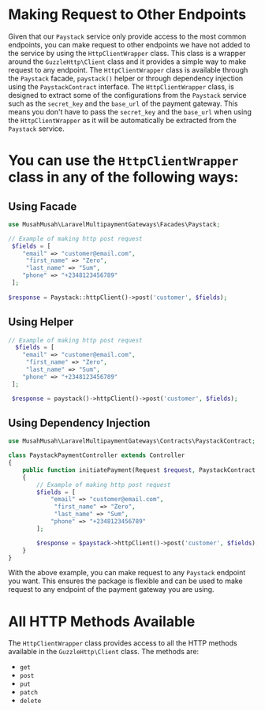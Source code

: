 # Making Request to Other Endpoints
Given that our `Paystack` service only provide access to the most common endpoints, you can make request to other endpoints
we have not added to the service by using the `HttpClientWrapper` class. This class is a wrapper around the `GuzzleHttp\Client`
class and it provides a simple way to make request to any endpoint. The `HttpClientWrapper` class is available through the 
`Paystack` facade, `paystack()` helper or through dependency injection using the `PaystackContract` interface.
The `HttpClientWrapper` class, is designed to extract some of the configurations from the `Paystack` service such as the `secret_key`
and the `base_url` of the payment gateway. This means you don't have to pass the `secret_key` and the `base_url` when using the
`HttpClientWrapper` as it will be automatically be extracted from the `Paystack` service.

# You can use the `HttpClientWrapper` class in any of the following ways:
## Using Facade
```php
use MusahMusah\LaravelMultipaymentGateways\Facades\Paystack;

// Example of making http post request
 $fields = [
    "email" => "customer@email.com",
     "first_name" => "Zero",
     "last_name" => "Sum",
    "phone" => "+2348123456789"
 ];
 
$response = Paystack::httpClient()->post('customer', $fields);

```

## Using Helper
```php
// Example of making http post request
  $fields = [
    "email" => "customer@email.com",
     "first_name" => "Zero",
     "last_name" => "Sum",
    "phone" => "+2348123456789"
 ];

 $response = paystack()->httpClient()->post('customer', $fields);

```

## Using Dependency Injection
```php
use MusahMusah\LaravelMultipaymentGateways\Contracts\PaystackContract;

class PaystackPaymentController extends Controller
{
    public function initiatePayment(Request $request, PaystackContract $paystack)
    {
        // Example of making http post request
        $fields = [
            "email" => "customer@email.com",
             "first_name" => "Zero",
             "last_name" => "Sum",
            "phone" => "+2348123456789"
        ];

        $response = $paystack->httpClient()->post('customer', $fields);
    }
}

```

With the above example, you can make request to any `Paystack` endpoint you want. This ensures the package is flexible and can be used
to make request to any endpoint of the payment gateway you are using.

# All HTTP Methods Available
The `HttpClientWrapper` class provides access to all the HTTP methods available in the `GuzzleHttp\Client` class. The methods are:
- `get`
- `post`
- `put`
- `patch`
- `delete`
